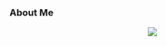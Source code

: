 ### About Me

<!-- 
Work expands so as to fill the time available for its completion. -Parkinson's law
Env. Eng. 
Data Scientist
  (Eco)Toxicology
    Mathematical Modelling
      PBTK
      TK/TD

Projects: A website of my professional path. HTML5/CSS, self-hosted, Shiny, 1080p video,

Photography and video
pipeline for
Currently learning by practice: TYPO3 -->

<p align="center">
  <img src ="https://github-readme-stats.vercel.app/api/top-langs/?username=gnxmanu&layout=compact&hide_border=true&theme=vue-dark&bg_color=00000000&langs_count=6&hide=jupyter%20notebook,tex,css,php">
</p>
